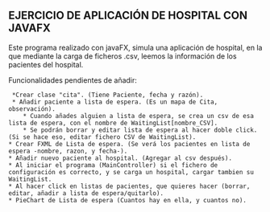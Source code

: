 EJERCICIO DE APLICACIÓN DE HOSPITAL CON JAVAFX
-----------------------------------------------

Este programa realizado con javaFX, simula una aplicación de hospital, en la que mediante la carga de ficheros .csv, leemos la información de los pacientes del hospital.

Funcionalidades pendientes de añadir:

	 *Crear clase "cita". (Tiene Paciente, fecha y razón).
	 * Añadir paciente a lista de espera. (Es un mapa de Cita, observación).
		* Cuando añades alguien a lista de espera, se crea un csv de esa lista de espera, con el nombre de WaitingList[nombre_CSV].
		* Se podrán borrar y editar lista de espera al hacer doble click. (Si se hace eso, editar fichero CSV de WaitingList).
	* Crear FXML de Lista de espera. (Se verá los pacientes en lista de espera -nombre, razon, y fecha-).
	* Añadir nuevo paciente al hospital. (Agregar al csv después).
	* Al iniciar el programa (MainController) si el fichero de configuración es correcto, y se carga un hospital, cargar tambien su WaitingList.
	* Al hacer click en listas de pacientes, que quieres hacer (borrar, editar, añadir a lista de espera/quitarlo).
	* PieChart de Lista de espera (Cuantos hay en ella, y cuantos no).
